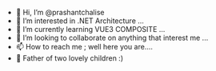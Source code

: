 - 👋 Hi, I’m @prashantchalise
- 👀 I’m interested in .NET Architecture ...
- 🌱 I’m currently learning VUE3 COMPOSITE ...
- 💞️ I’m looking to collaborate on anything that interest me ...
- 📫 How to reach me ; well here you are....
- 👶 Father of two lovely children :)
<!---
prashantchalise/prashantchalise is a ✨ special ✨ repository because its `README.md` (this file) appears on your GitHub profile.
You can click the Preview link to take a look at your changes.
--->
